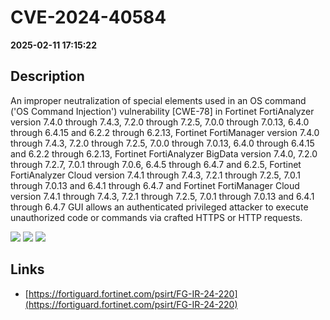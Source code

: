 # CVE-2024-40584

**2025-02-11 17:15:22**

## Description
An improper neutralization of special elements used in an OS command ('OS Command Injection') vulnerability [CWE-78] in Fortinet FortiAnalyzer version 7.4.0 through 7.4.3, 7.2.0 through 7.2.5, 7.0.0 through 7.0.13, 6.4.0 through 6.4.15 and 6.2.2 through 6.2.13, Fortinet FortiManager version 7.4.0 through 7.4.3, 7.2.0 through 7.2.5, 7.0.0 through 7.0.13, 6.4.0 through 6.4.15 and 6.2.2 through 6.2.13, Fortinet FortiAnalyzer BigData version 7.4.0, 7.2.0 through 7.2.7, 7.0.1 through 7.0.6, 6.4.5 through 6.4.7 and 6.2.5, Fortinet FortiAnalyzer Cloud version 7.4.1 through 7.4.3, 7.2.1 through 7.2.5, 7.0.1 through 7.0.13 and 6.4.1 through 6.4.7 and Fortinet FortiManager Cloud version 7.4.1 through 7.4.3, 7.2.1 through 7.2.5, 7.0.1 through 7.0.13 and 6.4.1 through 6.4.7 GUI allows an authenticated privileged attacker to execute unauthorized code or commands via crafted HTTPS or HTTP requests.

![](https://img.shields.io/static/v1?label=Score&message=7.2&color=red)
![](https://img.shields.io/static/v1?label=Severity&message=HIGH&color=red)
![](https://img.shields.io/static/v1?label=CWE&message=RCE&color=green)

## Links
- [https://fortiguard.fortinet.com/psirt/FG-IR-24-220](https://fortiguard.fortinet.com/psirt/FG-IR-24-220)
